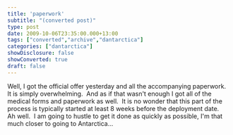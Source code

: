 ```yaml
---
title: 'paperwork'
subtitle: "(converted post)"
type: post
date: 2009-10-06T23:35:00.000+13:00
tags: ["converted","archive","dantarctica"]
categories: ["dantarctica"]
showDisclosure: false
showConverted: true
draft: false
---
```


Well, I got the official offer yesterday and all the accompanying paperwork.  It is simply overwhelming.  And as if that wasn't enough I got all of the medical forms and paperwork as well.  It is no wonder that this part of the process is typically started at least 8 weeks before the deployment date.  Ah well.  I am going to hustle to get it done as quickly as possible, I'm that much closer to going to Antarctica...
